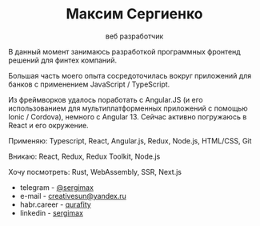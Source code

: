 <h1 align="center">Максим Сергиенко</h1>

<p align="center">веб разработчик</p>

В данный момент занимаюсь разработкой программных фронтенд решений для финтех компаний.

Большая часть моего опыта сосредоточилась вокруг приложений для банков с применением JavaScript / TypeScript.

Из фреймворков удалось поработать с Angular.JS (и его использованием для мультиплатформенных приложений с помощью Ionic / Cordova), немного с Angular 13.
Сейчас активно погружаюсь в React и его окружение.

Применяю:
Typescript, React, Angular.js, Redux, Node.js, HTML/CSS, Git

Вникаю:
React, Redux, Redux Toolkit, Node.js

Хочу посмотреть:
Rust, WebAssembly, SSR, Next.js


  - telegram - [@sergimax](https://t.me/sergimax)
  - e-mail - [creativesun@yandex.ru](mailto:creativesun@yandex.ru)
  - habr.career - [qurafity](https://career.habr.com/qurafity)
  - linkedin - [sergimax](https://www.linkedin.com/in/sergimax/)

<!-- <p align="center">
  <img src="https://github-readme-stats.vercel.app/api/top-langs/?username=sergimax&layout=compact&hide=html">
</p> -->
